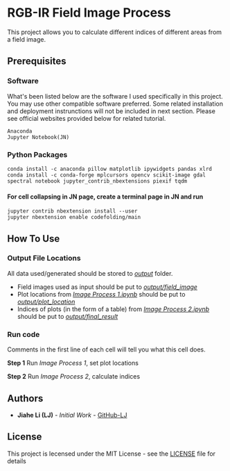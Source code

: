 # RGB-IR Field Image Process

This project allows you to calculate different indices of different areas from a field image.  

## Prerequisites

### Software

What's been listed below are the software I used specifically in this project. You may use other compatible software preferred.
Some related installation and deployment instrunctions will not be included in next section. Please see official websites provided below for related tutorial.  

```
Anaconda
Jupyter Notebook(JN)
```

### Python Packages

```
conda install -c anaconda pillow matplotlib ipywidgets pandas xlrd
conda install -c conda-forge mplcursors opencv scikit-image gdal spectral notebook jupyter_contrib_nbextensions piexif tqdm
```

#### For cell collapsing in JN page, create a terminal page in JN and run

```
jupyter contrib nbextension install --user
jupyter nbextension enable codefolding/main
```

## How To Use

### Output File Locations

All data used/generated should be stored to [_output_](output/) folder.
* Field images used as input should be put to [_output/field_image_](output/field_image/)
* Plot locations from [_Image Process 1.ipynb_](Image_Process_1-Set_Plots.ipynb) should be put to [_output/plot_location_](output/plot_location/)
* Indices of plots (in the form of a table) from [_Image Process 2.ipynb_](Image_Process_2-Calculate_Indices.ipynb) should be put to [_output/final_result_](output/final_result)


### Run code

Comments in the first line of each cell will tell you what this cell does.  

**Step 1**
Run _Image Process 1_, set plot locations

**Step 2**
Run _Image Process 2_, calculate indices

## Authors

* **Jiahe Li (LJ)** - *Initial Work* - [GitHub-LJ](https://github.com/LJ-JiaheLi)

## License

This project is lecensed under the MIT License - see the [LICENSE](LICENSE) file for details
